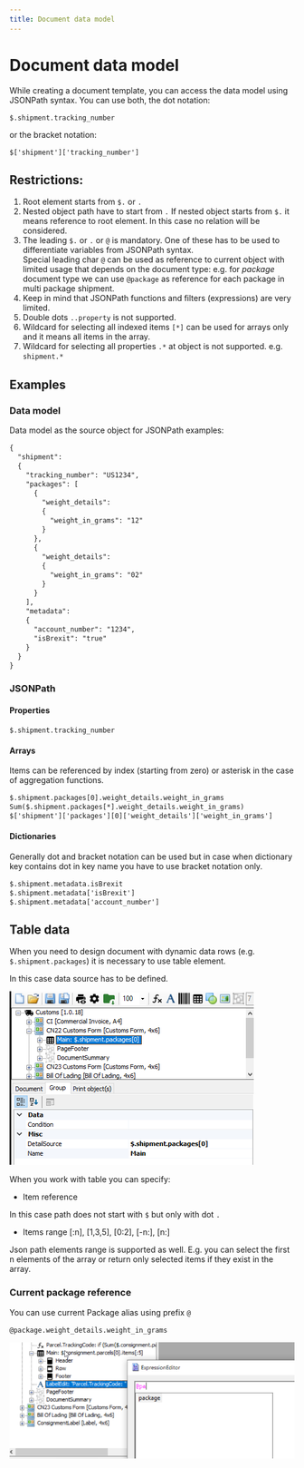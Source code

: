 ```yaml
---
title: Document data model
---
```


# Document data model

While creating a document template, you can access the data model using JSONPath syntax. You can use both, the dot notation:

```code
$.shipment.tracking_number
```
or the bracket notation:

```code
$['shipment']['tracking_number']
```
## Restrictions:
1. Root element starts from `$.` or `.`
2. Nested object path have to start from `.` If nested object starts from `$.` it means reference to root element. In this case no relation will be considered.
3. The leading `$.` or `.` or `@` is mandatory. One of these has to be used to differentiate variables from JSONPath syntax.  
Special leading char `@` can be used as reference to current object with limited usage that depends on the document type: e.g. for *package* document type we can use `@package` as reference for each package in multi package shipment.
4. Keep in mind that JSONPath functions and filters (expressions) are very limited.
5. Double dots `..property` is not supported.
6. Wildcard for selecting all indexed items `[*]` can be used for arrays only and it means all items in the array.
7. Wildcard for selecting all properties `.*` at object is not supported. e.g. `shipment.*`

## Examples

### Data model
Data model as the source object for JSONPath examples:
```code
{
  "shipment":
  {
    "tracking_number": "US1234",
    "packages": [
      {
        "weight_details":
        {
          "weight_in_grams": "12"
        }
      },
      {
        "weight_details":
        {
          "weight_in_grams": "02"
        }
      }
    ],
    "metadata":
    {
      "account_number": "1234",
      "isBrexit": "true"
    }
  }
}
```

### JSONPath

#### Properties

```code
$.shipment.tracking_number
```

#### Arrays

Items can be referenced by index (starting from zero) or asterisk in the case of aggregation functions.  
```code
$.shipment.packages[0].weight_details.weight_in_grams
Sum($.shipment.packages[*].weight_details.weight_in_grams)
$['shipment']['packages'][0]['weight_details']['weight_in_grams']
```

#### Dictionaries

Generally dot and bracket notation can be used but in case when dictionary key contains dot in key name you have to use bracket notation only.
```code
$.shipment.metadata.isBrexit
$.shipment.metadata['isBrexit']
$.shipment.metadata['account_number']
```

## Table data

When you need to design document with dynamic data rows (e.g. `$.shipment.packages`) it is necessary to use table element.  

In this case data source has to be defined.  

![Table data](./images/table-data-source.png)<p>

When you work with table you can specify:

* Item reference

In this case path does not start with `$` but only with dot `.`

* Items range [:n], [1,3,5], [0:2], [-n:], [n:]

Json path elements range is supported as well. E.g. you can select the first n elements of the array or return only selected items if they exist in the array.

### Current package reference

You can use current Package alias using prefix `@`

```code
@package.weight_details.weight_in_grams
```

![](./images/package-alias.png)  

